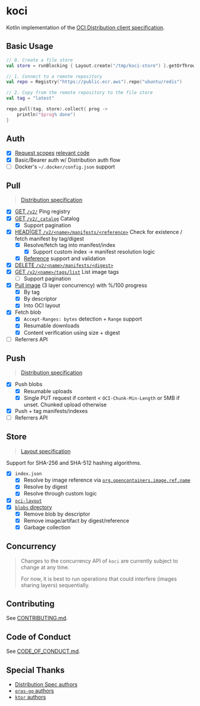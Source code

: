 # koci

Kotlin implementation of the [OCI Distribution client specification](https://github.com/opencontainers/distribution-spec/blob/master/spec.md).

## Basic Usage

```kotlin
// 0. Create a file store
val store = runBlocking { Layout.create("/tmp/koci-store") }.getOrThrow()

// 1. Connect to a remote repository
val repo = Registry("https://public.ecr.aws").repo("ubuntu/redis")

// 2. Copy from the remote repository to the file store
val tag = "latest"

repo.pull(tag, store).collect{ prog ->
    println("$prog% done")
}
```

## Auth

- [x] [Request scopes](https://distribution.github.io/distribution/spec/auth/scope/) [relevant code](https://github.com/distribution/distribution/blob/v2.7.1/registry/handlers/app.go#L915-L937)
- [x] Basic/Bearer auth w/ Distribution auth flow
- [ ] Docker's `~/.docker/config.json` support

## Pull

> [Distribution specification](https://github.com/opencontainers/distribution-spec)

- [x] [GET `/v2/`](https://distribution.github.io/distribution/spec/api/#api-version-check) Ping registry
- [x] [GET `/v2/_catalog`](https://distribution.github.io/distribution/spec/api/#listing-repositories) Catalog
  - [x] Support pagination
- [x] [HEAD|GET `/v2/<name>/manifests/<reference>`](https://distribution.github.io/distribution/spec/api/#existing-manifests) Check for existence / fetch manifest by tag/digest
  - [x] Resolve/fetch tag into manifest/index
    - [x] Support custom index -> manifest resolution logic
  - [x] [Reference](https://pkg.go.dev/github.com/distribution/reference) support and validation
- [x] [DELETE `/v2/<name>/manifests/<digest>`](https://distribution.github.io/distribution/spec/api/#deleting-a-layer)
- [x] [GET `/v2/<name>/tags/list`](https://distribution.github.io/distribution/spec/api/#listing-image-tags) List image tags
  - [ ] Support pagination
- [x] [Pull image](https://distribution.github.io/distribution/spec/api/#pulling-an-image) (3 layer concurrency) with %/100 progress
  - [x] By tag
  - [x] By descriptor
  - [x] Into OCI layout
- [x] Fetch blob
  - [x] `Accept-Ranges: bytes` detection + `Range` support
  - [x] Resumable downloads
  - [x] Content verification using size + digest
- [ ] Referrers API

## Push

> [Distribution specification](https://github.com/opencontainers/distribution-spec)

- [x] Push blobs
  - [x] Resumable uploads
  - [x] Single PUT request if content < `OCI-Chunk-Min-Length` or 5MB if unset. Chunked upload otherwise
- [x] Push + tag manifests/indexes
- [ ] Referrers API

## Store

> [Layout specification](https://github.com/opencontainers/image-spec/blob/main/image-layout.md)

Support for SHA-256 and SHA-512 hashing algorithms.

- [x] `index.json`
  - [x] Resolve by image reference via [`org.opencontainers.image.ref.name`](https://github.com/opencontainers/image-spec/blob/main/annotations.md#pre-defined-annotation-keys)
  - [x] Resolve by digest
  - [x] Resolve through custom logic
- [x] [`oci-layout`](https://github.com/opencontainers/image-spec/blob/main/image-layout.md#oci-layout-file)
- [x] [`blobs` directory](https://github.com/opencontainers/image-spec/blob/main/image-layout.md#blobs)
  - [x] Remove blob by descriptor
  - [x] Remove image/artifact by digest/reference
  - [x] Garbage collection

## Concurrency

> Changes to the concurrency API of `koci` are currently subject to change at any time.
>
> For now, it is best to run operations that could interfere (images sharing layers) sequentially.

## Contributing

See [CONTRIBUTING.md](./.github/CONTRIBUTING.md).

## Code of Conduct

See [CODE_OF_CONDUCT.md](./.github/CODE_OF_CONDUCT.md).

## Special Thanks

- [Distribution Spec authors](https://github.com/opencontainers/distribution-spec)
- [`oras-go` authors](https://github.com/oras-project/oras-go)
- [`ktor` authors](https://github.com/ktorio/ktor)
